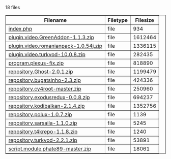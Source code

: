 18 files<br>
<TABLE border=1 cellpadding=5 cellspacing=0 class=whitelinks>
<TR><TH>Filename</TH><th>Filetype</th><th>Filesize</th></TR>
<TR><TD><a href="index.php">index.php</a></td><td>file</td><td>934</td></TR>
<TR><TD><a href="plugin.video.GreenAddon-1.1.3.zip">plugin.video.GreenAddon-1.1.3.zip</a></td><td>file</td><td>1612464</td></TR>
<TR><TD><a href="plugin.video.romanianpack-1.0.54j.zip">plugin.video.romanianpack-1.0.54j.zip</a></td><td>file</td><td>1336115</td></TR>
<TR><TD><a href="plugin.video.turkvod-10.0.8.zip">plugin.video.turkvod-10.0.8.zip</a></td><td>file</td><td>282435</td></TR>
<TR><TD><a href="program.plexus-fix.zip">program.plexus-fix.zip</a></td><td>file</td><td>818890</td></TR>
<TR><TD><a href="repository.Ghost-2.0.1.zip">repository.Ghost-2.0.1.zip</a></td><td>file</td><td>1199479</td></TR>
<TR><TD><a href="repository.bugatsinho-2.3.zip">repository.bugatsinho-2.3.zip</a></td><td>file</td><td>424336</td></TR>
<TR><TD><a href="repository.cy4root-master.zip">repository.cy4root-master.zip</a></td><td>file</td><td>250960</td></TR>
<TR><TD><a href="repository.exodusredux-0.0.8.zip">repository.exodusredux-0.0.8.zip</a></td><td>file</td><td>694237</td></TR>
<TR><TD><a href="repository.kodibalkan-2.1.4.zip">repository.kodibalkan-2.1.4.zip</a></td><td>file</td><td>1352756</td></TR>
<TR><TD><a href="repository.polux-1.0.7.zip">repository.polux-1.0.7.zip</a></td><td>file</td><td>1139</td></TR>
<TR><TD><a href="repository.sarsaila-1.1.0.zip">repository.sarsaila-1.1.0.zip</a></td><td>file</td><td>5245</td></TR>
<TR><TD><a href="repository.t4krepo-1.1.8.zip">repository.t4krepo-1.1.8.zip</a></td><td>file</td><td>1240</td></TR>
<TR><TD><a href="repository.turkvod-2.2.1.zip">repository.turkvod-2.2.1.zip</a></td><td>file</td><td>53891</td></TR>
<TR><TD><a href="script.module.phate89-master.zip">script.module.phate89-master.zip</a></td><td>file</td><td>18061</td></TR>
</TABLE>
